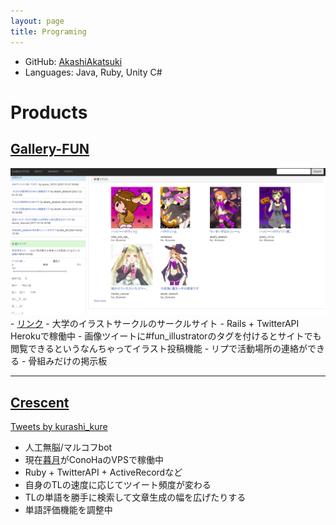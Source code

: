 ```yaml
---
layout: page
title: Programing
---
```


 - GitHub: <a href="https://github.com/AkashiAkatsuki">AkashiAkatsuki</a>
 - Languages: Java, Ruby, Unity C#

# Products

## <a href="https://github.com/AkashiAkatsuki/Gallery-FUN">Gallery-FUN</a>
   <img src="/images/gallery-fun.png">
 - <a href="https://gallery-fun.herokuapp.com/">リンク</a>
 - 大学のイラストサークルのサークルサイト
 - Rails + TwitterAPI Herokuで稼働中
 - 画像ツイートに#fun_illustratorのタグを付けるとサイトでも閲覧できるというなんちゃってイラスト投稿機能
 - リプで活動場所の連絡ができる
 - 骨組みだけの掲示板

- - -

## <a href="https://github.com/AkashiAkatsuki/Crescent">Crescent</a>
   <a class="twitter-timeline" data-height="600" data-theme="light" href="https://twitter.com/kurashi_kure?ref_src=twsrc%5Etfw">Tweets by kurashi_kure</a> <script async src="https://platform.twitter.com/widgets.js" charset="utf-8"></script>
 - 人工無脳/マルコフbot
 - 現在<a href="https://twitter.com/kurashi_kure">暮月</a>がConoHaのVPSで稼働中
 - Ruby + TwitterAPI + ActiveRecordなど
 - 自身のTLの速度に応じてツイート頻度が変わる
 - TLの単語を勝手に検索して文章生成の幅を広げたりする
 - 単語評価機能を調整中